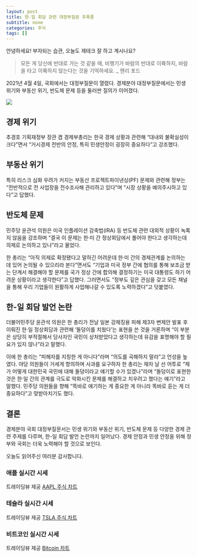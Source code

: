 ```yaml
---
layout: post
title: 한-일 회담 관련 대정부질문 후폭풍
subtitle: none
categories: 주식
tags: []
---
```


안녕하세요! 부자되는 습관, 오늘도 제테크 잘 하고 계시나요?

> 모든 게 당신에 반대로 가는 것 같을 때, 비행기가 바람의 반대로 이륙하지, 바람을 타고 이륙하지 않는다는 것을 기억하세요. _ 헨리 포드




2021년 4월 4일, 국회에서는 대정부질문이 열렸다. 경제분야 대정부질문에서는 민생 위기와 부동산 위기, 반도체 문제 등을 둘러싼 질의가 이어졌다. 



![](https://source.unsplash.com/800x450/?luxury)

##  경제 위기

추경호 기획재정부 장관 겸 경제부총리는 한국 경제 상황과 관련해 “대내외 불확실성이 크다”면서 “거시경제 전반의 안정, 특히 민생안정이 굉장히 중요하다”고 강조했다. 

## 부동산 위기

특히 리스크 심화 우려가 커지는 부동산 프로젝트파이낸싱(PF) 문제와 관련해 정부는 “전반적으로 전 사업장을 전수조사해 관리하고 있다”며 “시장 상황을 예의주시하고 있다”고 답했다. 

## 반도체 문제

민주당 윤관석 의원은 미국 인플레이션 감축법(IRA) 등 반도체 관련 대외적 상황이 녹록지 않음을 강조하며 “결국 이 문제는 한·미 간 정상회담에서 풀어야 한다고 생각하는데 의제로 논의하고 있나”라고 물었다. 

한 총리는 “아직 의제로 확정됐다고 말하긴 어려운데 한·미 간의 경제관계를 논의하는 데 있어 논의될 수 있으리라 본다”면서도 “기업과 미국 정부 간에 협의를 통해 보조금 받는 단계서 해결해야 할 문제를 국가 정상 간에 합의해 결정하기는 미국 대통령도 하기 어려운 상황이라고 생각한다”고 답했다. 그러면서도 “정부도 깊은 관심을 갖고 모든 채널을 통해 우리 기업들이 원활하게 사업해나갈 수 있도록 노력하겠다”고 덧붙였다. 

## 한-일 회담 발언 논란

더불어민주당 윤관석 의원은 한 총리가 전날 일본 강제징용 피해 제3자 변제안 발표 후 이뤄진 한·일 정상회담과 관련해 ‘돌덩이를 치웠다’는 표현을 쓴 것을 거론하며 “이 부분은 상당히 부적절해서 당사자인 국민이 상처받았다고 생각하는데 유감을 표명해야 할 필요가 있지 않나”라고 말했다. 

이에 한 총리는 “피해자를 지칭한 게 아니다”라며 “의도를 곡해하지 말라”고 언성을 높였다. 야당 의원들이 거세게 항의하며 사과를 요구하자 한 총리는 재차 날 선 어투로 “제가 어떻게 대한민국 국민에 대해 돌덩이라고 얘기할 수가 있겠나”라며 “돌덩이로 표현한 것은 한·일 간의 관계를 극도로 악화시킨 문제를 해결하고 치우려고 했다는 얘기”라고 말했다. 민주당 의원들을 향해 “똑바로 얘기하는 게 중요한 게 아니라 똑바로 듣는 게 더 중요하다”고 맞받아치기도 했다. 

## 결론

경제분야 국회 대정부질문서는 민생 위기와 부동산 위기, 반도체 문제 등 다양한 경제 관련 주제를 다루며, 한-일 회담 발언 논란까지 일어났다. 경제 안정과 민생 안정을 위해 정부와 국회는 더욱 노력해야 할 것으로 보인다.

오늘도 읽어주신 여러분 감사합니다.

### 애플 실시간 시세


<!-- TradingView Widget BEGIN -->
<div class="tradingview-widget-container">
  <div id="tradingview_6a264"></div>
  <div class="tradingview-widget-copyright">트레이딩뷰 제공 <a href="https://kr.tradingview.com/symbols/NASDAQ-AAPL/" rel="noopener" target="_blank"><span class="blue-text">AAPL 주식 차트</span></a></div>
  <script type="text/javascript" src="https://s3.tradingview.com/tv.js"></script>
  <script type="text/javascript">
  new TradingView.widget(
  {
  "autosize": true,
  "symbol": "NASDAQ:AAPL",
  "interval": "D",
  "timezone": "Asia/Seoul",
  "theme": "light",
  "style": "1",
  "locale": "kr",
  "toolbar_bg": "#f1f3f6",
  "enable_publishing": false,
  "hide_top_toolbar": true,
  "hide_legend": true,
  "save_image": false,
  "container_id": "tradingview_6a264"
}
  );
  </script>
</div>
<!-- TradingView Widget END -->


### 테슬라 실시간 시세


<!-- TradingView Widget BEGIN -->
<div class="tradingview-widget-container">
  <div id="tradingview_39d77"></div>
  <div class="tradingview-widget-copyright">트레이딩뷰 제공 <a href="https://kr.tradingview.com/symbols/NASDAQ-TSLA/" rel="noopener" target="_blank"><span class="blue-text">TSLA 주식 차트</span></a></div>
  <script type="text/javascript" src="https://s3.tradingview.com/tv.js"></script>
  <script type="text/javascript">
  new TradingView.widget(
  {
  "autosize": true,
  "symbol": "NASDAQ:TSLA",
  "interval": "D",
  "timezone": "Asia/Seoul",
  "theme": "light",
  "style": "1",
  "locale": "kr",
  "toolbar_bg": "#f1f3f6",
  "enable_publishing": false,
  "hide_top_toolbar": true,
  "hide_legend": true,
  "save_image": false,
  "container_id": "tradingview_39d77"
}
  );
  </script>
</div>
<!-- TradingView Widget END -->


### 비트코인 실시간 시세


<!-- TradingView Widget BEGIN -->
<div class="tradingview-widget-container">
  <div id="tradingview_3f91e"></div>
  <div class="tradingview-widget-copyright">트레이딩뷰 제공 <a href="https://kr.tradingview.com/symbols/BTCUSD/?exchange=BITSTAMP" rel="noopener" target="_blank"><span class="blue-text">Bitcoin 차트</span></a></div>
  <script type="text/javascript" src="https://s3.tradingview.com/tv.js"></script>
  <script type="text/javascript">
  new TradingView.widget(
  {
  "autosize": true,
  "symbol": "BITSTAMP:BTCUSD",
  "interval": "D",
  "timezone": "Asia/Seoul",
  "theme": "light",
  "style": "1",
  "locale": "kr",
  "toolbar_bg": "#f1f3f6",
  "enable_publishing": false,
  "hide_top_toolbar": true,
  "hide_legend": true,
  "save_image": false,
  "container_id": "tradingview_3f91e"
}
  );
  </script>
</div>
<!-- TradingView Widget END -->

